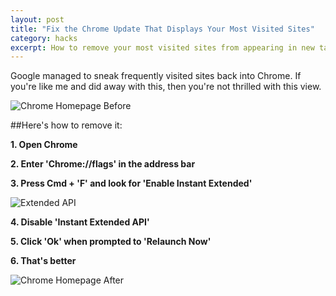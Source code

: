 ```yaml
---
layout: post
title: "Fix the Chrome Update That Displays Your Most Visited Sites"
category: hacks
excerpt: How to remove your most visited sites from appearing in new tabs in Chrome 30.0.1599.69.
---
```


Google managed to sneak frequently visited sites back into Chrome. If you're like me and did away with this, then you're not thrilled with this view.

![Chrome Homepage Before](http://www.vincentbarr.com/assets/images/chrome-homepage-before.png)

##Here's how to remove it:

**1. Open Chrome**

**2. Enter 'Chrome://flags' in the address bar**

**3. Press Cmd + 'F' and look for 'Enable Instant Extended'**

![Extended API](http://www.vincentbarr.com/assets/images/chrome-extended-api.png)

**4. Disable 'Instant Extended API'**

**5. Click 'Ok' when prompted to 'Relaunch Now'**

**6. That's better**

![Chrome Homepage After](http://www.vincentbarr.com/assets/images/chrome-homepage-after.png)

<a href="https://plus.google.com/+VincentBarr0?rel=author"></a>